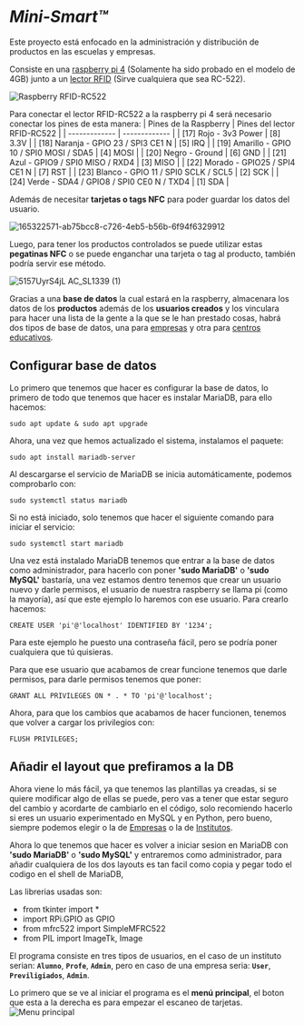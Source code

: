 # **_Mini-Smart™️_**
Este proyecto está enfocado en la administración y distribución de productos en las escuelas y empresas.

Consiste en una [raspberry pi 4](https://www.kubii.es/les-cartes-raspberry-pi/2772-nouveau-raspberry-pi-4-modele-b-4gb-kubii-0765756931182.html?src=raspberrypi) (Solamente ha sido probado en el modelo de 4GB) junto a un [lector RFID](https://www.amazon.es/Mifare-Tarjeta-Antena-lector-tarjetas/dp/B06X9PZSQN/ref=sr_1_6?__mk_es_ES=ÅMÅŽÕÑ&crid=JWRUNI69NF3Q&keywords=rc522&qid=1651066055&sprefix=rc+522%2Caps%2C83&sr=8-6) (Sirve cualquiera que sea RC-522).

![Raspberry RFID-RC522](https://user-images.githubusercontent.com/101580554/165537790-c2f83cf3-cb81-4aaf-b437-a7f9b4b68def.jpeg)

Para conectar el lector RFID-RC522 a la raspberry pi 4 será necesario conectar los pines de esta manera:
| Pines de la Raspberry | Pines del lector RFID-RC522 |
| ------------- | ------------- |
| [17] Rojo - 3v3 Power | [8] 3.3V |
| [18] Naranja - GPIO 23 / SPI3 CE1 N | [5] IRQ |
| [19] Amarillo - GPIO 10 / SPI0 MOSI / SDA5 | [4] MOSI |
| [20] Negro - Ground | [6] GND |
| [21] Azul - GPIO9 / SPI0 MISO / RXD4 | [3] MISO |
| [22] Morado - GPIO25 / SPI4 CE1 N | [7] RST |
| [23] Blanco - GPIO 11 / SPI0 SCLK / SCL5 | [2] SCK |
| [24] Verde - SDA4 / GPIO8 / SPI0 CE0 N / TXD4 | [1] SDA |

Además de necesitar **tarjetas o tags NFC** para poder guardar los datos del usuario.

![165322571-ab75bcc8-c726-4eb5-b56b-6f94f6329912](https://user-images.githubusercontent.com/101580554/165537817-226a83cd-fb4c-4958-aff6-c82373689162.jpg)

Luego, para tener los productos controlados se puede utilizar estas **pegatinas NFC** o se puede enganchar una tarjeta o tag al producto, también podría servir ese método.

![5157UyrS4jL _AC_SL1339_ (1)](https://user-images.githubusercontent.com/101580554/165537854-476a635f-7f34-4acb-9cd9-9bf136c8835e.jpg)

Gracias a una **base de datos** la cual estará en la raspberry, almacenara los datos de los **productos** además de los **usuarios creados** y los vinculara para hacer una lista de la gente a la que se le han prestado cosas, habrá dos tipos de base de datos, una para [empresas](https://github.com/jesusITB/Mini-Smart/blob/main/Layout_Empresas.sql) y otra para [centros educativos](https://github.com/jesusITB/Mini-Smart/blob/main/Layout_Institutos.sql).

## Configurar base de datos
Lo primero que tenemos que hacer es configurar la base de datos, lo primero de todo que tenemos que hacer es instalar MariaDB, para ello hacemos:
```
sudo apt update & sudo apt upgrade
```
Ahora, una vez que hemos actualizado el sistema, instalamos el paquete:
```
sudo apt install mariadb-server
```
Al descargarse el servicio de MariaDB se inicia automáticamente, podemos comprobarlo con:
```
sudo systemctl status mariadb
```
Si no está iniciado, solo tenemos que hacer el siguiente comando para iniciar el servicio:
```
sudo systemctl start mariadb
```

Una vez está instalado MariaDB tenemos que entrar a la base de datos como administrador, para hacerlo con poner **'sudo MariaDB'** o **'sudo MySQL'** bastaría, una vez estamos dentro tenemos que crear un usuario nuevo y darle permisos, el usuario de nuestra raspberry se llama pi (como la mayoría), así que este ejemplo lo haremos con ese usuario.
Para crearlo hacemos:
```
CREATE USER 'pi'@'localhost' IDENTIFIED BY '1234';
```
Para este ejemplo he puesto una contraseña fácil, pero se podría poner cualquiera que tú quisieras.

Para que ese usuario que acabamos de crear funcione tenemos que darle permisos, para darle permisos tenemos que poner:
```
GRANT ALL PRIVILEGES ON * . * TO 'pi'@'localhost';
```

Ahora, para que los cambios que acabamos de hacer funcionen, tenemos que volver a cargar los privilegios con:
```
FLUSH PRIVILEGES;
```
## Añadir el layout que prefiramos a la DB
Ahora viene lo más fácil, ya que tenemos las plantillas ya creadas, si se quiere modificar algo de ellas se puede, pero vas a tener que estar seguro del cambio y acordarte de cambiarlo en el código, solo recomiendo hacerlo si eres un usuario experimentado en MySQL y en Python, pero bueno, siempre podemos elegir o la de [Empresas](https://github.com/jesusITB/Mini-Smart/blob/main/Layout_Empresas.sql) o la de [Institutos](https://github.com/jesusITB/Mini-Smart/blob/main/Layout_Institutos.sql).

Ahora lo que tenemos que hacer es volver a iniciar sesion en MariaDB con **'sudo MariaDB'** o **'sudo MySQL'** y entraremos como administrador, para añadir cualquiera de los dos layouts es tan facil como copia y pegar todo el codigo en el shell de MariaDB,




Las librerias usadas son:

- from tkinter import *
- import RPi.GPIO as GPIO
- from mfrc522 import SimpleMFRC522
- from PIL import ImageTk, Image

El programa consiste en tres tipos de usuarios, en el caso de un instituto serian: **`Alumno`**, **`Profe`**, **`Admin`**, pero en caso de una empresa seria: **`User`**, **`Previligiados`**, **`Admin`**.

Lo primero que se ve al iniciar el programa es el **menú principal**, el boton que esta a la derecha es para empezar el escaneo de tarjetas.
![Menu principal](https://user-images.githubusercontent.com/101580554/167872099-9862923a-604a-4c2a-b04d-d5c184e68d3a.png)
